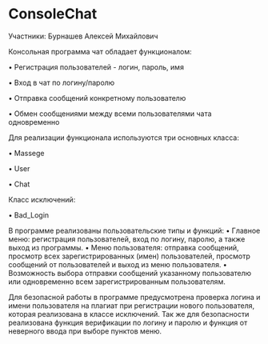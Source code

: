 # ConsoleChat
Участники:
Бурнашев Алексей Михайлович


Консольная программа чат обладает функционалом:

•	Регистрация пользователей - логин, пароль, имя

•	Вход в чат по логину/паролю

•	Отправка сообщений конкретному пользователю

•	Обмен сообщениями между всеми пользователями чата одновременно

Для реализации функционала используются три основных класса:


•	Massege

•	User

•	Chat

Класс исключений:

•	Bad_Login

В программе реализованы пользовательские типы и функций:
•	Главное меню: регистрация пользователей, вход по логину, паролю, а также выход из программы.
•	Меню пользователя: отправка сообщений, просмотр всех зарегистрированных (имен) пользователей, просмотр сообщений от пользователей и выход из меню пользователя.
•	Возможность выбора отправки сообщений указанному пользователю или одновременно всем зарегистрированным пользователям.

Для безопасной работы в программе предусмотрена проверка логина и имени пользователя на плагиат при регистрации нового пользователя, которая реализована в классе исключений. Так же для безопасности реализована функция верификации по логину и паролю и функция от неверного ввода при выборе пунктов меню.

